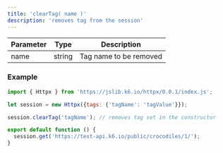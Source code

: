 ```yaml
---
title: 'clearTag( name )'
description: 'removes tag from the session'
---
```



| Parameter | Type            | Description                                                      |
| --------- | --------------- | ---------------------------------------------------------------- |
| name  | string  | Tag name to be removed |


### Example

<CodeGroup labels={[]}>

```javascript
import { Httpx } from 'https://jslib.k6.io/httpx/0.0.1/index.js';

let session = new Httpx({tags: {'tagName': 'tagValue'}});

session.clearTag('tagName'); // removes tag set in the constructor

export default function () {
  session.get('https://test-api.k6.io/public/crocodiles/1/'); 
}
```

</CodeGroup>